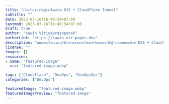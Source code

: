 ```yaml
---
title: "เปิดเว็บเซอร์วิสสู่ชาวโลกด้วย K3S + Cloudflare Tunnel"
subtitle: ""
date: 2023-07-16T16:49:54+07:00
lastmod: 2023-07-16T16:49:54+07:00
draft: true
author: "Kawin Viriyaprasopsook"
authorLink: "https://kawin-vir.pages.dev"
description: "บทความนี้จะแนะนำวิธีการนำเสนอเว็บเซอร์วิสของเราไปสู่โลกภายนอกด้วย K3S + Cloudflare Tunnel แบบไม่ต้องง้อ External Public IP"
license: ""
images: []
resources:
- name: "featured-image"
  src: "featured-image.webp"

tags: ["Cloudflare", "DevOps", "DevOpsSec"]
categories: ["DevOps"]

featuredImage: "featured-image.webp"
featuredImagePreview: "featured-image"
---
```


<!--more-->

